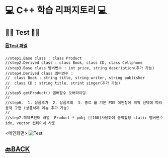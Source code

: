 # 💻 C++ 학습 리퍼지토리 💻

## ✍🏻 Test ✍🏻
#### [🗒Test 파일](https://github.com/XOXOT/Cpp_Study/blob/main/Cpp_Study/Chapter16(%ED%98%95%EB%B3%80%ED%99%98%20%EC%97%B0%EC%82%B0%EC%9E%90)/%ED%8F%89%EA%B0%80.cpp)

```
//step1.Base class : class Product
//step2.Derived class : class Book, class CD, class Cellphone
//step3.Base class 멤버변수 : int price, string description(추가 가능)
//step4.Derived class 멤버변수 :
//	class Book : string title, string writer, string publisher
//	class CD : string title, strint singer(추가 가능)
//
//step5.getProduct() 멤버함수 오버라이딩.
//
//step6.  1. 상품추가  2. 상품조회  3. 종료 를 기본 POS 메인창에 띄워 선택에 따라 동작 구현 (상품삭제 메뉴 추가 가능)
//
//step7.객체포인터 배열  Product * pobj [[100]사용하여 동적할당 static 멤버변수 idx, vector 컨테이너 사용
```

<메인화면>
![Test]()

## [🔙BACK](https://github.com/XOXOT?tab=repositories)
